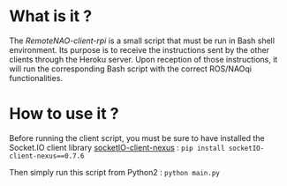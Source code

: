 # What is it ?

The *RemoteNAO-client-rpi* is a small script that must be run in Bash shell environment.
Its purpose is to receive the instructions sent by the other clients through the Heroku server. Upon reception of those instructions, it will run the corresponding Bash script with the correct ROS/NAOqi functionalities.


# How to use it ?

Before running the client script, you must be sure to have installed the Socket.IO client library [socketIO-client-nexus](https://pypi.org/project/socketIO-client-nexus/0.7.6/) :
`pip install socketIO-client-nexus==0.7.6`

Then simply run this script from Python2 :
`python main.py`
